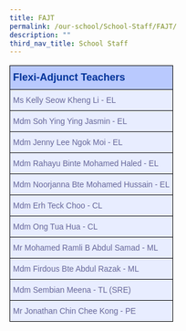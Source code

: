 ```yaml
---
title: FAJT
permalink: /our-school/School-Staff/FAJT/
description: ""
third_nav_title: School Staff
---
```

<style type="text/css">
.tg  {border-collapse:collapse;border-color:#aabcfe;border-spacing:0;}
.tg td{background-color:#e8edff;border-color:#aabcfe;border-style:solid;border-width:1px;color:#669;
  font-family:Arial, sans-serif;font-size:14px;overflow:hidden;padding:10px 5px;word-break:normal;}
.tg th{background-color:#b9c9fe;border-color:#aabcfe;border-style:solid;border-width:1px;color:#039;
  font-family:Arial, sans-serif;font-size:14px;font-weight:normal;overflow:hidden;padding:10px 5px;word-break:normal;}
.tg .tg-18eh{border-color:#000000;font-weight:bold;text-align:center;vertical-align:middle}
.tg .tg-s25z{border-color:#000000;font-size:18px;font-weight:bold;text-align:left;vertical-align:top}
.tg .tg-73oq{border-color:#000000;text-align:left;vertical-align:top}
</style>
<table class="tg" style="undefined;table-layout: fixed; width: 600px">
<thead>
  <tr>
    <th class="tg-s25z">Flexi-Adjunct Teachers</th>
  </tr>
</thead>
<tbody>
<tr><td class="tg-73oq">Ms Kelly Seow Kheng Li - EL</td></tr>
<tr><td class="tg-73oq">Mdm Soh Ying Ying Jasmin - EL</td></tr>
<tr><td class="tg-73oq">Mdm Jenny Lee Ngok Moi - EL</td></tr>
<tr><td class="tg-73oq">Mdm Rahayu Binte Mohamed Haled - EL</td></tr>
<tr><td class="tg-73oq">Mdm Noorjanna Bte Mohamed Hussain - EL</td></tr>
<tr><td class="tg-73oq">Mdm Erh Teck Choo - CL</td></tr>
<tr><td class="tg-73oq">Mdm Ong Tua Hua - CL</td></tr>
<tr><td class="tg-73oq">Mr Mohamed Ramli B Abdul Samad - ML</td></tr>
<tr><td class="tg-73oq">Mdm Firdous Bte Abdul Razak - ML</td></tr>
<tr><td class="tg-73oq">Mdm Sembian Meena - TL (SRE)</td></tr>
<tr><td class="tg-73oq">Mr Jonathan Chin Chee Kong - PE</td></tr>
</tbody>
</table>